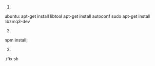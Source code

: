 1.
ubuntu:
apt-get install libtool
apt-get install autoconf
sudo apt-get install libzmq3-dev

2.
npm install;

3.
./fix.sh 
